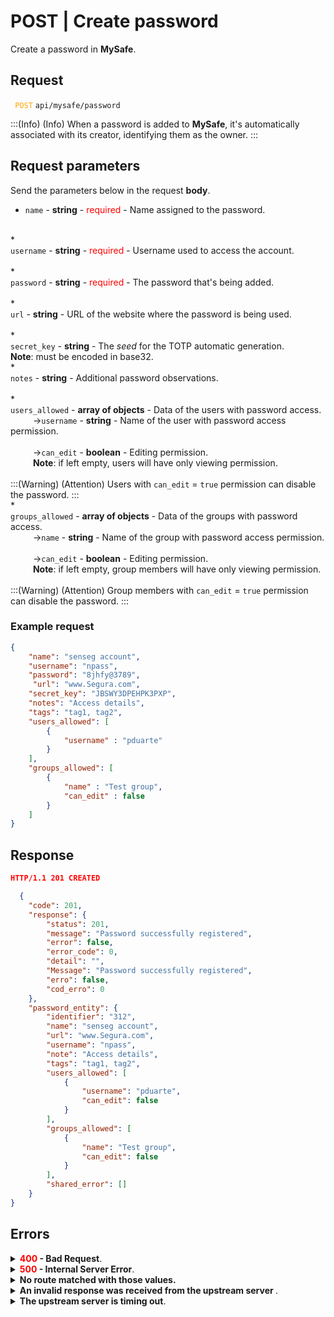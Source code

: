 # POST | Create password

Create a password in **MySafe**.


## Request


 <code><span style="color:orange"> POST</code></span> `api/mysafe/password`

:::(Info) (Info)
When a password is added to **MySafe**, it's automatically associated with its creator, identifying them as the owner.
:::

## Request parameters
Send the parameters below in the request <b>body</b>.

* <summary><code>name</code> - <b>string</b> - <span style="color:red">required</span> - Name assigned to the password.</summary>


<br>
* <summary><code>username</code> - <b>string</b> - <span style="color:red">required</span> - Username used to access the account.</summary>


<br>
* <summary><code>password</code> - <b>string</b> - <span style="color:red">required</span> - The password that's being added.</summary>


<br>
* <summary><code>url</code> - <b>string</b> - URL of the website where the password is being used.</summary>


<br>
* <summary><code>secret_key</code> - <b>string</b> - The <i>seed</i> for the TOTP automatic generation.</summary>
<b>Note</b>: must be encoded in base32.




<br>
* <summary><code>notes</code> - <b>string</b> - Additional password observations. </summary>


<br>
* <summary><code>users_allowed</code> - <b>array of objects</b> - Data of the users with password access.</summary>

<summary>&nbsp;&emsp;&emsp;&nbsp;→<code>username</code> - <b>string</b> - Name of the user with password access permission.</summary>

<br>
<summary>&nbsp;&emsp;&emsp;&nbsp;→<code>can_edit</code> - <b>boolean</b> - Editing permission.</summary>
<summary>&nbsp;&emsp;&emsp;&nbsp;<b>Note</b>: if left empty, users will have only viewing permission.</summary>
    
 <br>
:::(Warning) (Attention)
Users with <code>can_edit</code> = <code>true</code> permission can disable the password.
:::

<br>
* <summary><code>groups_allowed</code> - <b>array of objects</b> - Data of the groups with password access.</summary>

<summary>&nbsp;&emsp;&emsp;&nbsp;→<code>name</code> - <b>string</b> - Name of the group with password access permission.</summary>

<br>
<summary>&nbsp;&emsp;&emsp;&nbsp;→<code>can_edit</code> - <b>boolean</b> - Editing permission.</summary>
<summary>&nbsp;&emsp;&emsp;&nbsp;<b>Note</b>: if left empty, group members will have only viewing permission.</summary>
    
 <br>
:::(Warning) (Attention)
Group members with <code>can_edit</code> = <code>true</code> permission can disable the password.
:::




  ### Example request

```json 
{
    "name": "senseg account",
    "username": "npass",
    "password": "8jhfy@3789",
     "url": "www.Segura.com",
    "secret_key": "JBSWY3DPEHPK3PXP",
    "notes": "Access details",
    "tags": "tag1, tag2",
    "users_allowed": [
        {
            "username" : "pduarte"
        }
    ],
    "groups_allowed": [
        {
            "name" : "Test group",
            "can_edit" : false
        }
    ]
}
```
  
  
  
  ## Response 
 ```json
HTTP/1.1 201 CREATED 
```
```json 
  {
    "code": 201,
    "response": {
        "status": 201,
        "message": "Password successfully registered",
        "error": false,
        "error_code": 0,
        "detail": "",
        "Message": "Password successfully registered",
        "erro": false,
        "cod_erro": 0
    },
    "password_entity": {
        "identifier": "312",
        "name": "senseg account",
        "url": "www.Segura.com",
        "username": "npass",
        "note": "Access details",
        "tags": "tag1, tag2",
        "users_allowed": [
            {
                "username": "pduarte",
                "can_edit": false
            }
        ],
        "groups_allowed": [
            {
                "name": "Test group",
                "can_edit": false
            }
        ],
        "shared_error": []
    }
}
 ```
 
 ## Errors
 
 <details>
<summary><b><span style="color:red">400</span> - Bad Request</b>.</summary>

***
<b>Message: "1001: Parameter 'name' was not informed!"</b>
<p><b>Possible cause</b>: the required parameter <code>name</code> of the password wasn't informed.<br></p>
<b>Solution</b>: provide a value for <code>name</code> and resend the request.
  
* * *
    
<b>Message: "1001: Parameter 'username' was not informed!"</b>
<p><b>Possible cause</b>: the required parameter <code>username</code> of the password wasn't informed.<br></p>
<b>Solution</b>: provide a value for <code>username</code> and resend the request.
  
* * *

<b>Message: "1001: Parameter 'password' was not informed!"</b>
<p><b>Possible cause</b>: the required parameter <code>password</code> wasn't informed.<br></p>
<b>Solution</b>: provide a value for <code>password</code> and resend the request.

* * *
</details>


<details>
    <summary><b><span style="color:red">500</span> - Internal Server Error</b>.</summary>

***
    
<b>Message: "Unexpected error."</b><br>

<p><b>Possible cause</b>: the error is in the Segura server.<br>
        
<b>Solution</b>: contact the support team for more information.</p>
    
 ***
 </details>
 
 <details>
    <summary><b>No route matched with those values.</b></summary>

 ***
    
<b>Message: "No route matched with those values."</b>
<p><b>Possíveis causas</b>: failure in your application authentication with the Segura server.<br>
        
<b>Solution</b>: check the authentication parameters such as <code>Access Token URL</code>, <code>Client ID</code> and  <code>Client Secret</code> and request a new access token or check and correct the URL. 
* * *
</details>
     
<details>
<summary><b>An invalid response was received from the upstream server
</b>.</summary>

*** 
   
<b>Message: "An invalid response was received from the upstream server</b>
    
<p><b>Possible cause</b>: the upstream server may be taking too long to respond, leading to a timeout error that is interpreted as an invalid response by the proxy/gateway server.<br>
        
<b>Solution</b>: check the connectivity between the source of the request and the Segura server.
***
</details>
     
   

<details>
<summary><b>The upstream server is timing out</b>.</summary>

*** 
    
<b>Message: "The upstream server is timing out"</b>
    
<p><b>Possible cause</b>: the request time has expired.
        
<b>Solution</b>: check the connectivity between the source of the request and the Segura server.</p>
* * *
</details>